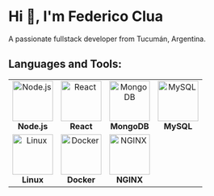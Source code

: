 # Hi 👋, I'm Federico Clua

A passionate fullstack developer from Tucumán, Argentina.

## Languages and Tools:

<table align="center">
  <tr>
    <td align="center">
      <img src="https://cdn.jsdelivr.net/gh/devicons/devicon/icons/nodejs/nodejs-original.svg" alt="Node.js" width="80" height="80"/>
      <br><b>Node.js</b>
    </td>
    <td align="center">
      <img src="https://cdn.jsdelivr.net/gh/devicons/devicon/icons/react/react-original.svg" alt="React" width="80" height="80"/>
      <br><b>React</b>
    </td>
    <td align="center">
      <img src="https://cdn.jsdelivr.net/gh/devicons/devicon/icons/mongodb/mongodb-original.svg" alt="MongoDB" width="80" height="80"/>
      <br><b>MongoDB</b>
    </td>
    <td align="center">
      <img src="https://cdn.jsdelivr.net/gh/devicons/devicon/icons/mysql/mysql-original.svg" alt="MySQL" width="80" height="80"/>
      <br><b>MySQL</b>
    </td>
  </tr>
  <tr>
    <td align="center">
      <img src="https://cdn.jsdelivr.net/gh/devicons/devicon/icons/linux/linux-original.svg" alt="Linux" width="80" height="80"/>
      <br><b>Linux</b>
    </td>
    <td align="center">
      <img src="https://cdn.jsdelivr.net/gh/devicons/devicon/icons/docker/docker-original.svg" alt="Docker" width="80" height="80"/>
      <br><b>Docker</b>
    </td>
    <td align="center">
      <img src="https://cdn.jsdelivr.net/gh/devicons/devicon/icons/nginx/nginx-original.svg" alt="NGINX" width="80" height="80"/>
      <br><b>NGINX</b>
    </td>
 
  </tr>
</table>

